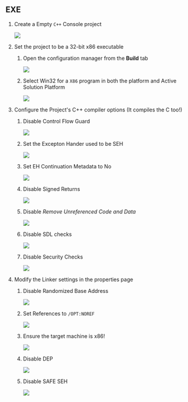


## EXE

1. Create a Empty `C++` Console project

    <img src="Images/I1.png">

2. Set the project to be a 32-bit x86 executable
   1. Open the configuration manager from the **Build** tab

        <img src="Images/I2.png">

    2. Select Win32 for a `X86` program in both the platform and Active Solution Platform 

        <img src="Images/I3.png">

3. Configure the Project's C++ compiler options (It compiles the C too!)
   1. Disable Control Flow Guard

        <img src="Images/I4.png">

    2. Set the Excepton Hander used to be SEH

        <img src="Images/I5.png">

    3. Set EH Continuation Metadata to No

        <img src="Images/I6.png">

    4. Disable Signed Returns 

        <img src="Images/I7.png">

    5. Disable  *Remove Unreferenced Code and Data*

        <img src="Images/I8.png">
    
    6. Disable SDL checks 

        <img src="Images/I9.png">
    
    7. Disable Security Checks 

        <img src="Images/I10.png">

3. Modify the Linker settings in the properties page
   1. Disable Randomized Base Address 

        <img src="Images/I11.png">
   
   2. Set References to `/OPT:NOREF`

        <img src="Images/I12.png">
   
   3. Ensure the target machine is x86!

        <img src="Images/I13.png">

   4. Disable DEP

        <img src="Images/I14.png">
   
   5. Disable SAFE SEH

        <img src="Images/I15.png">
